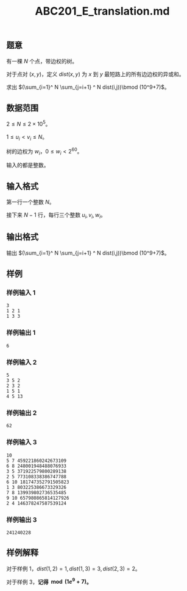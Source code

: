 ﻿---
title: "ABC201_E_translation.md"
tags: []
author: ""
created: ""
---

## 题意

有一棵 $N$ 个点，带边权的树。

对于点对 $(x,y)$，定义 $dist(x,y)$ 为 $x$ 到 $y$ 最短路上的所有边边权的异或和。

求出 $(\sum_{i=1}^ N \sum_{j=i+1} ^ N dist(i,j))\bmod (10^9+7)$。

## 数据范围 

$2\le N\le 2\times 10^5$。

$1\le u_i < v_i \le N$。

树的边权为 $w_i$，$0\le w_i < 2^{60}$。

输入的都是整数。

## 输入格式

第一行一个整数 $N$。

接下来 $N-1$ 行，每行三个整数 $u_i,v_i,w_i$。

## 输出格式

输出 $(\sum_{i=1}^ N \sum_{j=i+1} ^ N dist(i,j))\bmod (10^9+7)$。

## 样例

### 样例输入 1

```
3
1 2 1
1 3 3
```

### 样例输出 1

```
6
```



### 样例输入 2

```
5
3 5 2
2 3 2
1 5 1
4 5 13
```

### 样例输出 2

```
62
```



### 样例输入 3

```
10
5 7 459221860242673109
6 8 248001948488076933
3 5 371922579800289138
2 5 773108338386747788
6 10 181747352791505823
1 3 803225386673329326
7 8 139939802736535485
9 10 657980865814127926
2 4 146378247587539124
```

### 样例输出 3

```
241240228
```



## 样例解释

对于样例 1，$dist(1,2)=1,dist(1,3)=3,dist(2,3)=2$。

对于样例 3，**记得 $\bmod (1e^9+7)$。**


